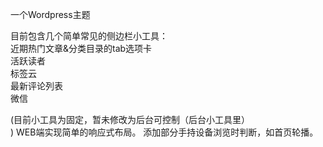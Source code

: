 一个Wordpress主题


目前包含几个简单常见的侧边栏小工具：<br/>
	近期热门文章&分类目录的tab选项卡<br/>
	活跃读者<br/>
	标签云<br/>
	最新评论列表<br/>
	微信<br/>
	
(目前小工具为固定，暂未修改为后台可控制（后台小工具里）<br/>)
WEB端实现简单的响应式布局。
添加部分手持设备浏览时判断，如首页轮播。
